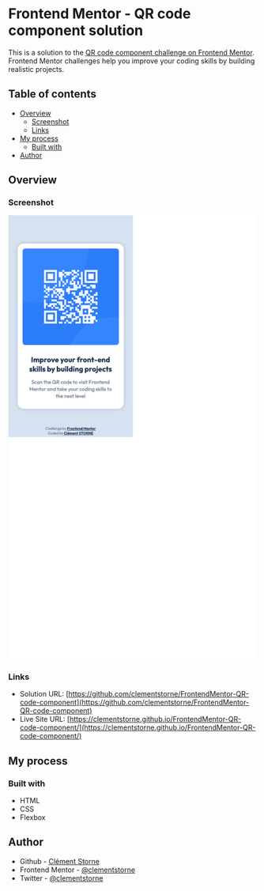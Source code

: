 # Frontend Mentor - QR code component solution

This is a solution to the [QR code component challenge on Frontend Mentor](https://www.frontendmentor.io/challenges/qr-code-component-iux_sIO_H). Frontend Mentor challenges help you improve your coding skills by building realistic projects.

## Table of contents

- [Overview](#overview)
  - [Screenshot](#screenshot)
  - [Links](#links)
- [My process](#my-process)
  - [Built with](#built-with)
- [Author](#author)

## Overview

### Screenshot

![](./screenshot.png)

### Links

- Solution URL: [https://github.com/clementstorne/FrontendMentor-QR-code-component](https://github.com/clementstorne/FrontendMentor-QR-code-component)
- Live Site URL: [https://clementstorne.github.io/FrontendMentor-QR-code-component/](https://clementstorne.github.io/FrontendMentor-QR-code-component/)

## My process

### Built with

- HTML
- CSS
- Flexbox

## Author

- Github - [Clément Storne](https://github.com/clementstorne)
- Frontend Mentor - [@clementstorne](https://www.frontendmentor.io/profile/clementstorne)
- Twitter - [@clementstorne](https://twitter.com/clementstorne)
